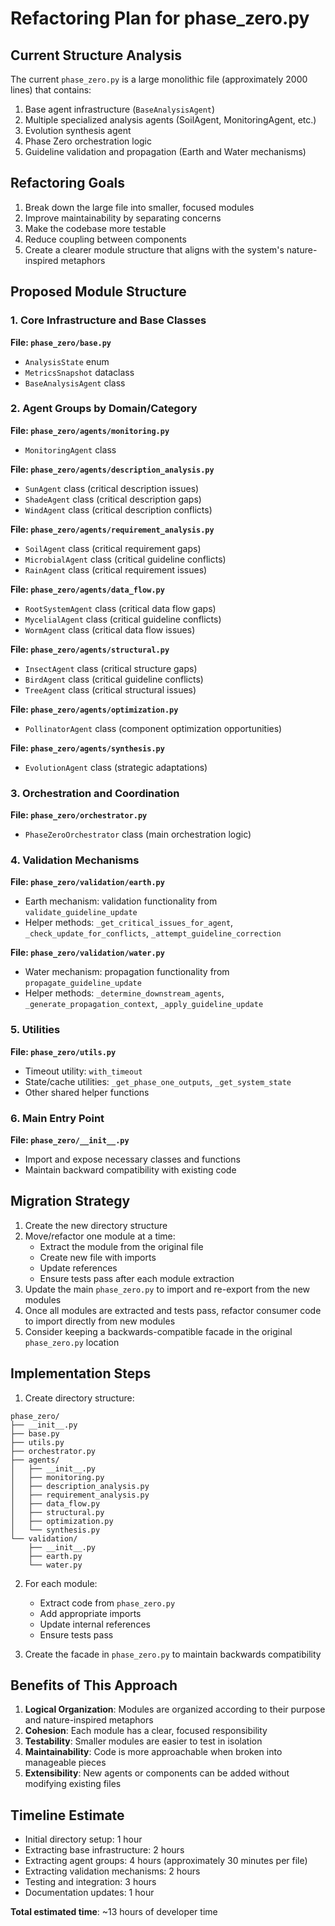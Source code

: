# Refactoring Plan for phase_zero.py

## Current Structure Analysis
The current `phase_zero.py` is a large monolithic file (approximately 2000 lines) that contains:

1. Base agent infrastructure (`BaseAnalysisAgent`)
2. Multiple specialized analysis agents (SoilAgent, MonitoringAgent, etc.)
3. Evolution synthesis agent
4. Phase Zero orchestration logic
5. Guideline validation and propagation (Earth and Water mechanisms)

## Refactoring Goals
1. Break down the large file into smaller, focused modules
2. Improve maintainability by separating concerns
3. Make the codebase more testable
4. Reduce coupling between components
5. Create a clearer module structure that aligns with the system's nature-inspired metaphors

## Proposed Module Structure

### 1. Core Infrastructure and Base Classes
**File: `phase_zero/base.py`**
- `AnalysisState` enum
- `MetricsSnapshot` dataclass
- `BaseAnalysisAgent` class

### 2. Agent Groups by Domain/Category

**File: `phase_zero/agents/monitoring.py`**
- `MonitoringAgent` class

**File: `phase_zero/agents/description_analysis.py`**
- `SunAgent` class (critical description issues)
- `ShadeAgent` class (critical description gaps)
- `WindAgent` class (critical description conflicts)

**File: `phase_zero/agents/requirement_analysis.py`**
- `SoilAgent` class (critical requirement gaps)
- `MicrobialAgent` class (critical guideline conflicts)
- `RainAgent` class (critical requirement issues)

**File: `phase_zero/agents/data_flow.py`**
- `RootSystemAgent` class (critical data flow gaps)
- `MycelialAgent` class (critical guideline conflicts)
- `WormAgent` class (critical data flow issues)

**File: `phase_zero/agents/structural.py`**
- `InsectAgent` class (critical structure gaps)
- `BirdAgent` class (critical guideline conflicts)
- `TreeAgent` class (critical structural issues)

**File: `phase_zero/agents/optimization.py`**
- `PollinatorAgent` class (component optimization opportunities)

**File: `phase_zero/agents/synthesis.py`**
- `EvolutionAgent` class (strategic adaptations)

### 3. Orchestration and Coordination

**File: `phase_zero/orchestrator.py`**
- `PhaseZeroOrchestrator` class (main orchestration logic)

### 4. Validation Mechanisms

**File: `phase_zero/validation/earth.py`**
- Earth mechanism: validation functionality from `validate_guideline_update`
- Helper methods: `_get_critical_issues_for_agent`, `_check_update_for_conflicts`, `_attempt_guideline_correction`

**File: `phase_zero/validation/water.py`**
- Water mechanism: propagation functionality from `propagate_guideline_update`
- Helper methods: `_determine_downstream_agents`, `_generate_propagation_context`, `_apply_guideline_update`

### 5. Utilities

**File: `phase_zero/utils.py`**
- Timeout utility: `with_timeout`
- State/cache utilities: `_get_phase_one_outputs`, `_get_system_state`
- Other shared helper functions

### 6. Main Entry Point

**File: `phase_zero/__init__.py`**
- Import and expose necessary classes and functions
- Maintain backward compatibility with existing code

## Migration Strategy

1. Create the new directory structure
2. Move/refactor one module at a time:
   - Extract the module from the original file
   - Create new file with imports
   - Update references
   - Ensure tests pass after each module extraction
3. Update the main `phase_zero.py` to import and re-export from the new modules
4. Once all modules are extracted and tests pass, refactor consumer code to import directly from new modules
5. Consider keeping a backwards-compatible facade in the original `phase_zero.py` location

## Implementation Steps

1. Create directory structure:
```
phase_zero/
├── __init__.py
├── base.py
├── utils.py
├── orchestrator.py
├── agents/
│   ├── __init__.py
│   ├── monitoring.py
│   ├── description_analysis.py
│   ├── requirement_analysis.py
│   ├── data_flow.py
│   ├── structural.py 
│   ├── optimization.py
│   └── synthesis.py
└── validation/
    ├── __init__.py
    ├── earth.py
    └── water.py
```

2. For each module:
   - Extract code from `phase_zero.py`
   - Add appropriate imports
   - Update internal references
   - Ensure tests pass

3. Create the facade in `phase_zero.py` to maintain backwards compatibility

## Benefits of This Approach

1. **Logical Organization**: Modules are organized according to their purpose and nature-inspired metaphors
2. **Cohesion**: Each module has a clear, focused responsibility
3. **Testability**: Smaller modules are easier to test in isolation
4. **Maintainability**: Code is more approachable when broken into manageable pieces
5. **Extensibility**: New agents or components can be added without modifying existing files

## Timeline Estimate

- Initial directory setup: 1 hour
- Extracting base infrastructure: 2 hours
- Extracting agent groups: 4 hours (approximately 30 minutes per file)
- Extracting validation mechanisms: 2 hours
- Testing and integration: 3 hours
- Documentation updates: 1 hour

**Total estimated time**: ~13 hours of developer time